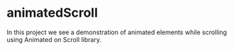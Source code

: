 # animatedScroll

In this project we see a demonstration of animated elements while scrolling using Animated on Scroll library.
